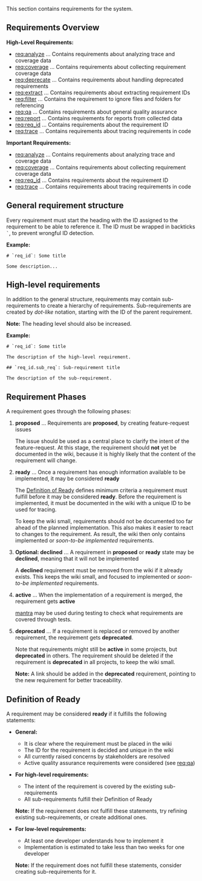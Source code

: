 This section contains requirements for the system.

## Requirements Overview

**High-Level Requirements:**

- [req:analyze](5-REQ-analyze) ... Contains requirements about analyzing trace and coverage data
- [req:coverage](5-REQ-coverage) ... Contains requirements about collecting requirement coverage data
- [req:deprecate](5-REQ-deprecate) ... Contains requirements about handling deprecated requirements
- [req:extract](5-REQ-extract) ... Contains requirements about extracting requirement IDs
- [req:filter](5-REQ-filter) ... Contains the requirement to ignore files and folders for referencing
- [req:qa](5-REQ-qa) ... Contains requirements about general quality assurance
- [req:report](5-REQ-report) ... Contains requirements for reports from collected data
- [req:req_id](5-REQ-req_id) ... Contains requirements about the requirement ID
- [req:trace](5-REQ-trace) ... Contains requirements about tracing requirements in code

**Important Requirements:**

- [req:analyze](5-REQ-analyze) ... Contains requirements about analyzing trace and coverage data
- [req:coverage](5-REQ-coverage) ... Contains requirements about collecting requirement coverage data
- [req:req_id](5-REQ-req_id) ... Contains requirements about the requirement ID
- [req:trace](5-REQ-trace) ... Contains requirements about tracing requirements in code

## General requirement structure

Every requirement must start the heading with the ID assigned to the requirement to be able to reference it.
The ID must be wrapped in backticks `` ` ``, to prevent wrongful ID detection.

**Example:**

```
# `req_id`: Some title

Some description...
```

## High-level requirements

In addition to the general structure, requirements may contain sub-requirements to create a hierarchy of requirements.
Sub-requirements are created by *dot-like* notation, starting with the ID of the parent requirement.

**Note:** The heading level should also be increased.

**Example:**

```
# `req_id`: Some title

The description of the high-level requirement.

## `req_id.sub_req`: Sub-requirement title

The description of the sub-requirement.
```

## Requirement Phases

A requirement goes through the following phases:

1. **proposed** ... Requirements are **proposed**, by creating feature-request issues

   The issue should be used as a central place to clarify the intent of the feature-request.
   At this stage, the requirement should **not** yet be documented in the wiki, because it is highly likely
   that the content of the requirement will change.

2. **ready** ... Once a requirement has enough information available to be implemented, it may be considered **ready**

   The [Definition of Ready](#definition-of-ready) defines minimum criteria a requirement must fulfill before it may be considered **ready**.
   Before the requirement is implemented, it must be documented in the wiki with a unique ID to be used for tracing.

   To keep the wiki small, requirements should not be documented too far ahead of the planned implementation.
   This also makes it easier to react to changes to the requirement.
   As result, the wiki then only contains implemented or *soon-to-be implemented* requirements.

3. **Optional: declined** ... A requirement in **proposed** or **ready** state may be **declined**, meaning that it will not be implemented

   A **declined** requirement must be removed from the wiki if it already exists.
   This keeps the wiki small, and focused to implemented or *soon-to-be implemented* requirements.

4. **active** ... When the implementation of a requirement is merged, the requirement gets **active**

   [mantra](https://github.com/mhatzl/mantra) may be used during testing to check what requirements are covered through tests.

5. **deprecated** ... If a requirement is replaced or removed by another requirement, the requirement gets **deprecated**.

   Note that requirements might still be **active** in some projects, but **deprecated** in others.
   The requirement should be deleted if the requirement is **deprecated** in all projects, to keep the wiki small.

   **Note:** A link should be added in the **deprecated** requirement, pointing to the new requirement for better traceability.

## Definition of Ready

A requirement may be considered **ready** if it fulfills the following statements:

- **General:**

  - It is clear where the requirement must be placed in the wiki
  - The ID for the requirement is decided and unique in the wiki
  - All currently raised concerns by stakeholders are resolved
  - Active quality assurance requirements were considered (see [req:qa](5-REQ-qa))

- **For high-level requirements:**

  - The intent of the requirement is covered by the existing sub-requirements 
  - All sub-requirements fulfill their Definition of Ready

  **Note:** If the requirement does not fulfill these statements, try refining existing sub-requirements, or create additional ones.

- **For low-level requirements:**

  - At least one developer understands how to implement it
  - Implementation is estimated to take less than two weeks for one developer

  **Note:** If the requirement does not fulfill these statements, consider creating sub-requirements for it. 
